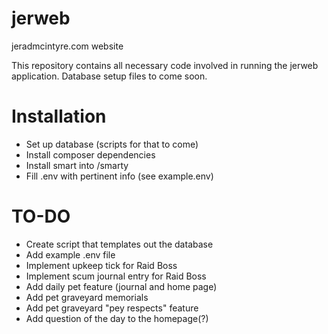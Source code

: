 # jerweb
jeradmcintyre.com website

This repository contains all necessary code involved in running the jerweb application. Database setup files to come soon.

# Installation
* Set up database (scripts for that to come)
* Install composer dependencies
* Install smart into /smarty
* Fill .env with pertinent info (see example.env)

# TO-DO
* Create script that templates out the database
* Add example .env file
* Implement upkeep tick for Raid Boss
* Implement scum journal entry for Raid Boss
* Add daily pet feature (journal and home page)
* Add pet graveyard memorials
* Add pet graveyard "pey respects" feature
* Add question of the day to the homepage(?)
